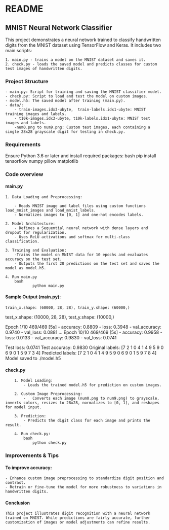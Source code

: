 # README

## MNIST Neural Network Classifier

This project demonstrates a neural network trained to classify handwritten digits from the MNIST dataset using TensorFlow and Keras. It includes two main scripts:

    1. main.py - trains a model on the MNIST dataset and saves it.
    2. check.py - loads the saved model and predicts classes for custom test images of handwritten digits.

### Project Structure

    - main.py: Script for training and saving the MNIST classifier model.
    - check.py: Script to load and test the model on custom images.
    - model.h5: The saved model after training (main.py).
    - data/:
        - train-images.idx3-ubyte,  train-labels.idx1-ubyte: MNIST training images and labels.
        - t10k-images.idx3-ubyte, t10k-labels.idx1-ubyte: MNIST test images and labels.
        -num0.png to num9.png: Custom test images, each containing a single 28x28 grayscale digit for testing in check.py.

### Requirements

Ensure Python 3.6 or later and install 
required packages:
    bash
        pip install tensorflow numpy pillow matplotlib

### Code overview  

#### main.py

    1. Data Loading and Preprocessing:

        - Reads MNIST image and label files using custom functions load_mnist_images and load_mnist_labels.
        - Normalizes images to [0, 1] and one-hot encodes labels.

    2. Model Architecture:
        - Defines a Sequential neural network with dense layers and dropout for regularization.
        - Uses ReLU activations and softmax for multi-class classification.

    3. Training and Evaluation:
        -Trains the model on MNIST data for 10 epochs and evaluates accuracy on the test set.
        - Outputs the first 20 predictions on the test set and saves the model as model.h5.

    4. Run main.py
        bash
                python main.py

#### Sample Output (main.py):

    train_x.shape: (60000, 28, 28), train_y.shape: (60000,)
test_x.shape: (10000, 28, 28), test_y.shape: (10000,)

Epoch 1/10
469/469 [5s] - accuracy: 0.8809 - loss: 0.3948 - val_accuracy: 0.9740 - val_loss: 0.0881
...
Epoch 10/10
469/469 [5s] - accuracy: 0.9958 - loss: 0.0133 - val_accuracy: 0.9830 - val_loss: 0.0741

Test loss: 0.0741
Test accuracy: 0.9830
Original labels: [7 2 1 0 4 1 4 9 5 9 0 6 9 0 1 5 9 7 3 4]
Predicted labels: [7 2 1 0 4 1 4 9 5 9 0 6 9 0 1 5 9 7 8 4]
Model saved to ./model.h5

#### check.py

        1. Model Loading:
            - Loads the trained model.h5 for prediction on custom images.

        2. Custom Image Preprocessing:
            -   Converts each image (num0.png to num9.png) to grayscale, inverts colors, resizes to 28x28, normalizes to [0, 1], and reshapes for model input.

        3. Prediction:
            - Predicts the digit class for each image and prints the result.

        4. Run check.py:
            bash
                python check.py

### Improvements & Tips

#### To improve accuracy:

    - Enhance custom image preprocessing to standardize digit position and contrast.
    - Retrain or fine-tune the model for more robustness to variations in handwritten digits.

#### Conclusion

    This project illustrates digit recognition with a neural network trained on MNIST. While predictions are fairly accurate, further customization of images or model adjustments can refine results.

